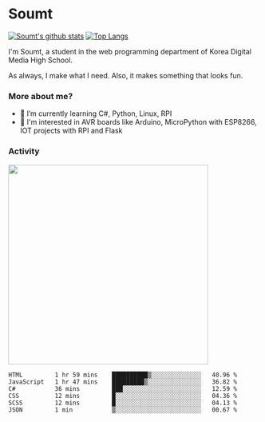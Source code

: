 # Soumt
[![Soumt's github stats](https://github-readme-stats.vercel.app/api?username=soumt-r)](https://github.com/anuraghazra/github-readme-stats)
[![Top Langs](https://github-readme-stats.vercel.app/api/top-langs/?username=soumt-r&layout=compact)](https://github.com/anuraghazra/github-readme-stats)

I'm Soumt, a student in the web programming department of Korea Digital Media High School.

As always, I make what I need. Also, it makes something that looks fun.

### More about me?
- 🌱 I’m currently learning C#, Python, Linux, RPI
- :pushpin: I'm interested in AVR boards like Arduino, MicroPython with ESP8266, IOT projects with RPI and Flask


### Activity
<img height="400" img src="https://wakatime.com/share/@soumt_r/0e4d0df5-374b-4c75-8ddb-57d54d739f69.svg"></img>

<!--START_SECTION:waka-->

```text
HTML         1 hr 59 mins    ██████████▒░░░░░░░░░░░░░░   40.96 %
JavaScript   1 hr 47 mins    █████████▒░░░░░░░░░░░░░░░   36.82 %
C#           36 mins         ███░░░░░░░░░░░░░░░░░░░░░░   12.59 %
CSS          12 mins         █░░░░░░░░░░░░░░░░░░░░░░░░   04.36 %
SCSS         12 mins         █░░░░░░░░░░░░░░░░░░░░░░░░   04.13 %
JSON         1 min           ▒░░░░░░░░░░░░░░░░░░░░░░░░   00.67 %
```

<!--END_SECTION:waka-->

